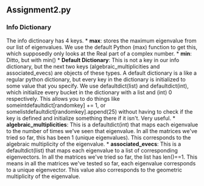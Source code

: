 

## Assignment2.py
### Info Dictionary
The info dictinoary has 4 keys.
    * **max**: stores the maximum eigenvalue from our list of eigenvalues. We use the default Python (max) function to get this, which supposedly only looks at the Real part of a complex number.
    * **min**: Ditto, but with min()
    * **Default Dictionary**: This is not a key in our info dictionary, but the next two keys (algebraic_multiplicities and associated_evecs) are objects of these types. A default dictionary is a like a regular python dictionary, but every key in the dictionary is initialized to some value that you specify. We use defaultdict(list) and defaultdict(int), which initialize every bucket in the dictionary with a list and (int) 0 respectively. This allows you to do things like someintdefaultdict[randomkey] += 1, or somelistdefaultdict[randomkey].append(25) without having to check if the key is defined and initialize something there if it isn't. Very useful.
    * **algebraic_multiplicities**: This is a defaultdict(int) that maps each eigenvalue to the number of times we've seen that eigenvalue. In all the matrices we've tried so far, this has been 1 (unique eigenvalues). This corresponds to the algebraic multiplicity of the eigenvalue. 
    * **associated_evecs**: This is a defaultdict(list) that maps each eigenvalue to a list of corresponding eigenvectors. In all the matrices we've tried so far, the list has len()==1. This means in all the matrices we've tested so far, each eigenvalue corresponds to a unique eigenvector. This value also corresponds to the geometric multiplicity of the eigenvalue. 
